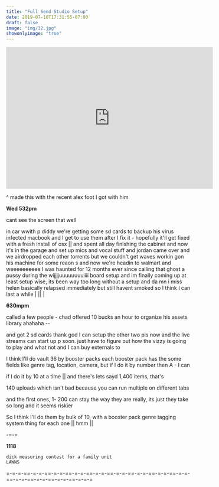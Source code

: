 ```yaml
---
title: "Full Send Studio Setup"
date: 2019-07-10T17:31:55-07:00
draft: false
image: "img/32.jpg"
showonlyimage: "true"
---
```


<iframe src="https://archive.org/embed/shesittingprettybutthatjsframeworkafadpoliwat" width="560" height="384" frameborder="0" webkitallowfullscreen="true" mozallowfullscreen="true" allowfullscreen></iframe>

^ made this with the recent alex foot I got with him 

**Wed 532pm**


cant see the screen that well

in car wwith p diddy we're getting some sd cards to backup his virus infected macbook and I get to use them after I fix it - hopefully it'll get fixed with a fresh install of osx || and spent all day finishing the cabinet and now it's in the garage and set up mics and vocal stuff and jordan came over and we airdropped each other torrents but we couldn't get waves workin gon his machine for some reaon s and now we're headin to walmart and weeeeeeeeee  I was haunted for 12 months ever since calling that ghost a pussy during the wijjjjuuuuuuuuiiii board setup and im finally coming up at least setup wise, its been way too long without a setup and da mn i miss helen basically relapsed immediately but still havent smoked so I think I can last a while \| ||  |

**630mpm**

called a few people - chad offered 10 bucks an hour to organize his assets library ahahaha --

and got 2 sd cards thank god I can setup the other two pis now and the live streams can start up p soon. just have to figure out how the vizzy is going to play and what not and I can buy externals to

I think I'll do vault 36 by booster packs
each booster pack has the some fields like genre tag, location, camera,
but if I do it by number then A - I can


if I do it by 10 at a time || and there's lets sayd 1,400 items, that's

140 uploads which isn't bad because you can run multiple on different tabs

and the first ones,  1- 200 can stay the way they are really, its just they take so long and it seems riskier

So I think I'll do them by bulk of 10, with a booster pack genre tagging system thing for each one || hmm ||



-=-=


**1118**
```
dick measuring contest for a family unit
LAWNS
```
=-=-=-==-=-=-==-=-=-==-=-=-==-=-=-==-=-=-==-=-=-==-=-=-==-=-=-==-=-=-==-=-=-==-=-=-==-=-=-=  
